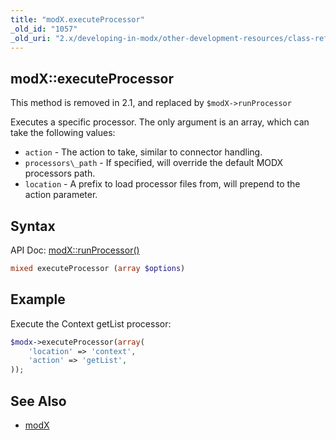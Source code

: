 ```yaml
---
title: "modX.executeProcessor"
_old_id: "1057"
_old_uri: "2.x/developing-in-modx/other-development-resources/class-reference/modx/modx.executeprocessor"
---
```


## modX::executeProcessor

This method is removed in 2.1, and replaced by `$modX->runProcessor`

Executes a specific processor. The only argument is an array, which can take the following values:

- `action` - The action to take, similar to connector handling.
- `processors\_path` - If specified, will override the default MODX processors path.
- `location` - A prefix to load processor files from, will prepend to the action parameter.

## Syntax

API Doc: [modX::runProcessor()](http://api.modx.com/revolution/2.2/db_core_model_modx_modx.class.html#%5CmodX::runProcessor())

``` php
mixed executeProcessor (array $options)
```

## Example

Execute the Context getList processor:

``` php
$modx->executeProcessor(array(
    'location' => 'context',
    'action' => 'getList',
));
```

## See Also

- [modX](extending-modx/core-model/modx "modX")
